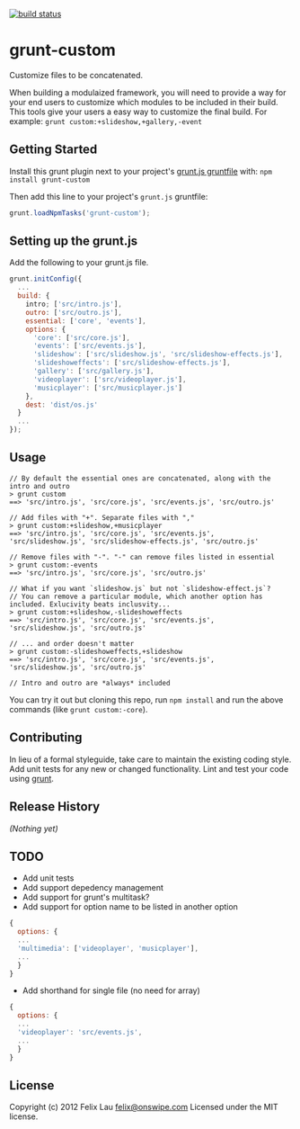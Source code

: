 [![build status](https://secure.travis-ci.org/felixlaumon/grunt-custom.png)](http://travis-ci.org/felixlaumon/grunt-custom)
# grunt-custom

Customize files to be concatenated.

When building a modulaized framework, you will need to provide a way for your end users to customize which modules to be included in their build. This tools give your users a easy way to customize the final build. For example: `grunt custom:+slideshow,+gallery,-event`

## Getting Started
Install this grunt plugin next to your project's [grunt.js gruntfile][getting_started] with: `npm install grunt-custom`

Then add this line to your project's `grunt.js` gruntfile:

```javascript
grunt.loadNpmTasks('grunt-custom');
```

[grunt]: https://github.com/cowboy/grunt
[getting_started]: https://github.com/cowboy/grunt/blob/master/docs/getting_started.md

## Setting up the grunt.js

Add the following to your grunt.js file.

````javascript
grunt.initConfig({
  ...
  build: {
    intro; ['src/intro.js'],
    outro: ['src/outro.js'],
    essential: ['core', 'events'],
    options: {
      'core': ['src/core.js'],
      'events': ['src/events.js'],
      'slideshow': ['src/slideshow.js', 'src/slideshow-effects.js'],
      'slideshoweffects': ['src/slideshow-effects.js'],
      'gallery': ['src/gallery.js'],
      'videoplayer': ['src/videoplayer.js'],
      'musicplayer': ['src/musicplayer.js']
    },
    dest: 'dist/os.js'
  }
  ...
});
````

## Usage

````
// By default the essential ones are concatenated, along with the intro and outro
> grunt custom
==> 'src/intro.js', 'src/core.js', 'src/events.js', 'src/outro.js'

// Add files with "+". Separate files with ","
> grunt custom:+slideshow,+musicplayer
==> 'src/intro.js', 'src/core.js', 'src/events.js', 'src/slideshow.js', 'src/slideshow-effects.js', 'src/outro.js'

// Remove files with "-". "-" can remove files listed in essential
> grunt custom:-events
==> 'src/intro.js', 'src/core.js', 'src/outro.js'

// What if you want `slideshow.js` but not `slideshow-effect.js`?
// You can remove a particular module, which another option has included. Exlucivity beats inclusvity...
> grunt custom:+slideshow,-slideshoweffects
==> 'src/intro.js', 'src/core.js', 'src/events.js', 'src/slideshow.js', 'src/outro.js'

// ... and order doesn't matter
> grunt custom:-slideshoweffects,+slideshow
==> 'src/intro.js', 'src/core.js', 'src/events.js', 'src/slideshow.js', 'src/outro.js'

// Intro and outro are *always* included

````

You can try it out but cloning this repo, run `npm install` and run the above commands (like `grunt custom:-core`).

## Contributing
In lieu of a formal styleguide, take care to maintain the existing coding style. Add unit tests for any new or changed functionality. Lint and test your code using [grunt][grunt].

## Release History
_(Nothing yet)_

## TODO

- Add unit tests
- Add support depedency management
- Add support for grunt's multitask?
- Add support for option name to be listed in another option
````javascript
{
  options: {
  ...
  'multimedia': ['videoplayer', 'musicplayer'],
  ...
  }
}
````
- Add shorthand for single file (no need for array)
````javascript
{
  options: {
  ...
  'videoplayer': 'src/events.js',
  ...
  }
}
````

## License
Copyright (c) 2012 Felix Lau <felix@onswipe.com>
Licensed under the MIT license.
